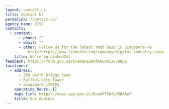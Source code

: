 ```yaml
---
layout: contact_us
title: Contact Us
permalink: /contact-us/
agency_name: DISG
contacts:
  - content:
      - phone: ""
      - email: ""
      - other: Follow us for the latest tech buzz in Singapore <a
          href="https://www.linkedin.com/company/digital-industry-singapore/mycompany/"><u>here</u></a>.
    title: We're on LinkedIn!
feedback: https://form.gov.sg/65a0aca3e9fe66001267a0c6
locations:
  - address:
      - 250 North Bridge Road
      - Raffles City Tower
      - Singapore 179101
    operating_hours: []
    maps_link: https://maps.app.goo.gl/BuunPT58fgV5B4Au7
    title: Our Address
---
```

